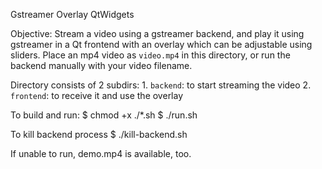 Gstreamer Overlay QtWidgets


Objective:
Stream a video using a gstreamer backend, and play it using gstreamer in a 
Qt frontend with an overlay which can be adjustable using sliders.
Place an mp4 video as `video.mp4` in this directory, or run the backend manually 
with your video filename.

Directory consists of 2 subdirs:
	1. `backend`: to start streaming the video
	2. `frontend`: to receive it and use the overlay 

To build and run:
$ chmod +x ./*.sh
$ ./run.sh

To kill backend process
$ ./kill-backend.sh

If unable to run, demo.mp4 is available, too.
